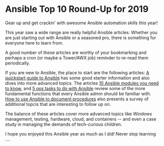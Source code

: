 # Ansible Top 10 Round-Up for 2019

Gear up and get crackin' with awesome Ansible automation skills this year!

This year saw a wide range are really helpful Ansible articles. Whether you are just starting out with Ansible or a seasoned pro, there is something for everyone here to learn from.

A good number of these articles are worthy of your bookmarking and perhaps a cron (or maybe a Tower/AWX job) reminder to re-read them periodically.

If you are new to Ansible, the place to start are the following articles: [A quickstart guide to Ansible](https://opensource.com/article/19/2/quickstart-guide-ansible) has some good starter information and also dives into more advanced topics.  The articles [10 Ansible modules you need to know](https://opensource.com/article/19/9/must-know-ansible-modules), and [5 ops tasks to do with Ansible](https://opensource.com/article/19/8/ops-tasks-ansible) review some of the more fundamental functions that every Ansible admin should be familiar with. [How to use Ansible to document procedures](https://opensource.com/article/19/4/ansible-procedures) also presents a survey of additional topcis that are interesting to follow up on.

The balance of these articles cover more advanced topics like Windows management, testing, hardware, cloud, and containers -- and even a case study in managing the demands of tech-curious children.

I hope you enjoyed this Ansible year as much as I did! Never stop learning ....